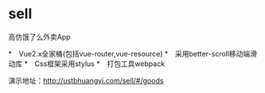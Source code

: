 # sell
高仿饿了么外卖App

*　Vue2.x全家桶(包括vue-router,vue-resource)
*　采用better-scroll移动端滑动库
*　Css框架采用stylus
*　打包工具webpack


演示地址：http://ustbhuangyi.com/sell/#/goods